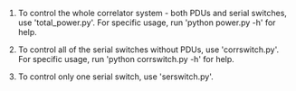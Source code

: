 1. To control the whole correlator system - both PDUs and serial switches, use 'total_power.py'.
For specific usage, run 'python power.py -h' for help.

2. To control all of the serial switches without PDUs, use 'corrswitch.py'.
For specific usage, run 'python corrswitch.py -h' for help.

3. To control only one serial switch, use 'serswitch.py'.


